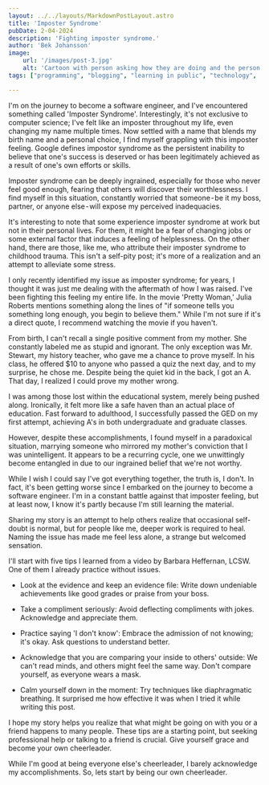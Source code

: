 ```yaml
---
layout: ../../layouts/MarkdownPostLayout.astro
title: 'Imposter Syndrome'
pubDate: 2-04-2024
description: 'Fighting imposter syndrome.'
author: 'Bek Johansson'
image:
    url: '/images/post-3.jpg'
    alt: 'Cartoon with person asking how they are doing and the person responds I am fine but they have bubbles of self-doubting comments'
tags: ["programming", "blogging", "learning in public", "technology",  "self-care"]

---
```

I'm on the journey to become a software engineer, and I've encountered something called 'Imposter Syndrome'. Interestingly, it's not exclusive to computer science; I've felt like an imposter throughout my life, even changing my name multiple times. Now settled with a name that blends my birth name and a personal choice, I find myself grappling with this imposter feeling. Google defines impostor syndrome as the persistent inability to believe that one's success is deserved or has been legitimately achieved as a result of one's own efforts or skills.

Imposter syndrome can be deeply ingrained, especially for those who never feel good enough, fearing that others will discover their worthlessness. I find myself in this situation, constantly worried that someone - be it my boss, partner, or anyone else - will expose my perceived inadequacies.

It's interesting to note that some experience imposter syndrome at work but not in their personal lives. For them, it might be a fear of changing jobs or some external factor that induces a feeling of helplessness. On the other hand, there are those, like me, who attribute their imposter syndrome to childhood trauma. This isn't a self-pity post; it's more of a realization and an attempt to alleviate some stress.

I only recently identified my issue as imposter syndrome; for years, I thought it was just me dealing with the aftermath of how I was raised. I've been fighting this feeling my entire life. In the movie 'Pretty Woman,' Julia Roberts mentions something along the lines of "if someone tells you something long enough, you begin to believe them." While I'm not sure if it's a direct quote, I recommend watching the movie if you haven't.

From birth, I can't recall a single positive comment from my mother. She constantly labeled me as stupid and ignorant. The only exception was Mr. Stewart, my history teacher, who gave me a chance to prove myself. In his class, he offered $10 to anyone who passed a quiz the next day, and to my surprise, he chose me. Despite being the quiet kid in the back, I got an A. That day, I realized I could prove my mother wrong.

I was among those lost within the educational system, merely being pushed along. Ironically, it felt more like a safe haven than an actual place of education. Fast forward to adulthood, I successfully passed the GED on my first attempt, achieving A's in both undergraduate and graduate classes.

However, despite these accomplishments, I found myself in a paradoxical situation, marrying someone who mirrored my mother's conviction that I was unintelligent. It appears to be a recurring cycle, one we unwittingly become entangled in due to our ingrained belief that we're not worthy.

While I wish I could say I've got everything together, the truth is, I don't. In fact, it's been getting worse since I embarked on the journey to become a software engineer. I'm in a constant battle against that imposter feeling, but at least now, I know it's partly because I'm still learning the material.

Sharing my story is an attempt to help others realize that occasional self-doubt is normal, but for people like me, deeper work is required to heal. Naming the issue has made me feel less alone, a strange but welcomed sensation.

I'll start with five tips I learned from a video by Barbara Heffernan, LCSW. One of them I already practice without issues.

* Look at the evidence and keep an evidence file: Write down undeniable achievements like good grades or praise from your boss.

* Take a compliment seriously: Avoid deflecting compliments with jokes. Acknowledge and appreciate them.

* Practice saying 'I don't know': Embrace the admission of not knowing; it's okay. Ask questions to understand better.

* Acknowledge that you are comparing your inside to others' outside: We can't read minds, and others might feel the same way. Don't compare yourself, as everyone wears a mask.

* Calm yourself down in the moment: Try techniques like diaphragmatic breathing. It surprised me how effective it was when I tried it while writing this post.

I hope my story helps you realize that what might be going on with you or a friend happens to many people. These tips are a starting point, but seeking professional help or talking to a friend is crucial. Give yourself grace and become your own cheerleader.

While I'm good at being everyone else's cheerleader, I barely acknowledge my accomplishments. So, lets start by being our own cheerleader.

